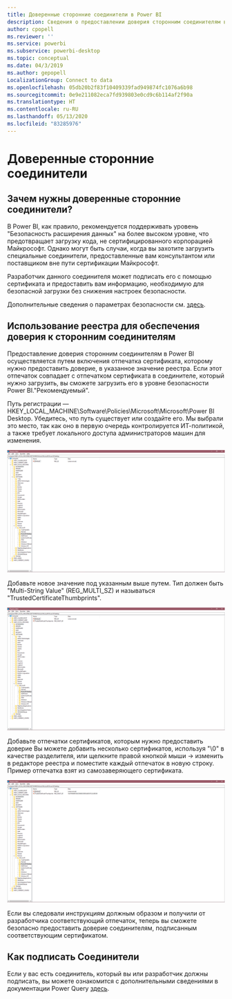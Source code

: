 ```yaml
---
title: Доверенные сторонние соединители в Power BI
description: Сведения о предоставлении доверия сторонним соединителям в Power BI
author: cpopell
ms.reviewer: ''
ms.service: powerbi
ms.subservice: powerbi-desktop
ms.topic: conceptual
ms.date: 04/3/2019
ms.author: gepopell
LocalizationGroup: Connect to data
ms.openlocfilehash: 05db20b2f83f10409339fad949874fc1076a6b98
ms.sourcegitcommit: 0e9e211082eca7fd939803e0cd9c6b114af2f90a
ms.translationtype: HT
ms.contentlocale: ru-RU
ms.lasthandoff: 05/13/2020
ms.locfileid: "83285976"
---
```

# <a name="trusted-third-party-connectors"></a>Доверенные сторонние соединители

## <a name="why-do-you-need-trusted-third-party-connectors"></a>Зачем нужны доверенные сторонние соединители?

В Power BI, как правило, рекомендуется поддерживать уровень "Безопасность расширения данных" на более высоком уровне, что предотвращает загрузку кода, не сертифицированного корпорацией Майкрософт. Однако могут быть случаи, когда вы захотите загрузить специальные соединители, предоставленные вам консультантом или поставщиком вне пути сертификации Майкрософт.

Разработчик данного соединителя может подписать его с помощью сертификата и предоставить вам информацию, необходимую для безопасной загрузки без снижения настроек безопасности.

Дополнительные сведения о параметрах безопасности см. [здесь](https://docs.microsoft.com/power-bi/desktop-connector-extensibility).

## <a name="using-the-registry-to-trust-third-party-connectors"></a>Использование реестра для обеспечения доверия к сторонним соединителям

Предоставление доверия сторонним соединителям в Power BI осуществляется путем включения отпечатка сертификата, которому нужно предоставить доверие, в указанное значение реестра. Если этот отпечаток совпадает с отпечатком сертификата в соединителе, который нужно загрузить, вы сможете загрузить его в уровне безопасности Power BI."Рекомендуемый". 

Путь регистрации — HKEY_LOCAL_MACHINE\Software\Policies\Microsoft\Microsoft\Power BI Desktop. Убедитесь, что путь существует или создайте его. Мы выбрали это место, так как оно в первую очередь контролируется ИТ-политикой, а также требует локального доступа администраторов машин для изменения. 

![Реестр Power BI Desktop без набора доверенных ключей сторонних производителей](media/desktop-trusted-third-party-connectors/desktoptrustedthird1.png)

Добавьте новое значение под указанным выше путем. Тип должен быть "Multi-String Value" (REG_MULTI_SZ) и называться "TrustedCertificateThumbprints". 

![Реестр Power BI Desktop с записью для надежных сторонних соединителей, но без ключей](media/desktop-trusted-third-party-connectors/desktoptrustedthird2.png)

Добавьте отпечатки сертификатов, которым нужно предоставить доверие Вы можете добавить несколько сертификатов, используя "\0" в качестве разделителя, или щелкните правой кнопкой мыши -> изменить в редакторе реестра и поместите каждый отпечаток в новую строку. Пример отпечатка взят из самозаверяющего сертификата. 

 ![Реестр Power BI Desktop с набором доверенных ключей сторонних производителей](media/desktop-trusted-third-party-connectors/desktoptrustedthird3.png)

Если вы следовали инструкциям должным образом и получили от разработчика соответствующий отпечаток, теперь вы сможете безопасно предоставить доверие соединителям, подписанным соответствующим сертификатом.

## <a name="how-to-sign-connectors"></a>Как подписать Соединители

Если у вас есть соединитель, который вы или разработчик должны подписать, вы можете ознакомится с дополнительными сведениями в документации Power Query [здесь](https://docs.microsoft.com/power-query/handlingconnectorsigning).
